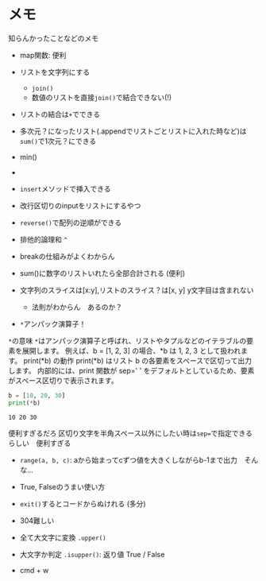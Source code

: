 # メモ

知らんかったことなどのメモ  

- map関数: 便利
- リストを文字列にする
  - `join()`
  - 数値のリストを直接`join()`で結合できない(!)

- リストの結合は`+`でできる
- 多次元？になったリスト(.appendでリストごとリストに入れた時など)は`sum()`で1次元？にできる

- min()
- 
- `insert`メソッドで挿入できる

- 改行区切りのinputをリストにするやつ

- `reverse()`で配列の逆順ができる
- 排他的論理和 `^`

- breakの仕組みがよくわからん

- sum()に数字のリストいれたら全部合計される (便利)

- 文字列のスライスは[x:y],リストのスライス？は[x, y] y文字目は含まれない
  - 法則がわからん　あるのか？

- `*`アンパック演算子！

`*`の意味
`*`はアンパック演算子と呼ばれ、リストやタプルなどのイテラブルの要素を展開します。
例えば、b = [1, 2, 3] の場合、*b は 1, 2, 3 として扱われます。
print(*b) の動作
print(*b) はリスト b の各要素をスペースで区切って出力します。
内部的には、print 関数が sep=' ' をデフォルトとしているため、要素がスペース区切りで表示されます。

```python
b = [10, 20, 30]
print(*b)
```

```console
10 20 30
```

便利すぎるだろ
区切り文字を半角スペース以外にしたい時は`sep=`で指定できるらしい　便利すぎる

- `range(a, b, c)`: aから始まってcずつ値を大きくしながらb-1まで出力　そんな...

- True, Falseのうまい使い方

- `exit()`するとコードからぬけれる (多分)

- 304難しい

- 全て大文字に変換 `.upper()`
- 大文字か判定 `.isupper()`: 返り値 True / False
- cmd + w
